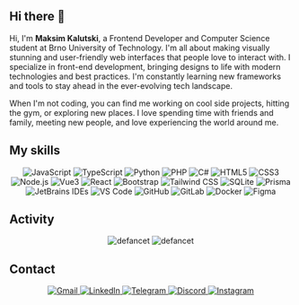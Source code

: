 ## Hi there 👋

Hi, I'm **Maksim Kalutski**, a Frontend Developer and Computer Science student at Brno University of Technology.
I'm all about making visually stunning and user-friendly web interfaces that people love to interact with. I specialize
in front-end development, bringing designs to life with modern technologies and best practices. I'm constantly learning 
new frameworks and tools to stay ahead in the ever-evolving tech landscape.

When I'm not coding, you can find me working on cool side projects, hitting the gym, or exploring new places. I love
spending time with friends and family, meeting new people, and love experiencing the world around me.

## My skills

<p align="center">
    <img src="https://img.shields.io/badge/JavaScript-F7DF1E?style=for-the-badge&logo=javascript&logoColor=black" alt="JavaScript">
    <img src="https://img.shields.io/badge/TypeScript-3178C6?style=for-the-badge&logo=typescript&logoColor=white" alt="TypeScript">
    <img src="https://img.shields.io/badge/Python-3776AB?style=for-the-badge&logo=python&logoColor=white" alt="Python">
    <img src="https://img.shields.io/badge/PHP-777BB4?style=for-the-badge&logo=php&logoColor=white" alt="PHP">
    <img src="https://img.shields.io/badge/C%23-239120?style=for-the-badge&logo=c-sharp&logoColor=white" alt="C#">
    <img src="https://img.shields.io/badge/HTML5-E34F26?style=for-the-badge&logo=html5&logoColor=white" alt="HTML5">
    <img src="https://img.shields.io/badge/CSS3-1572B6?style=for-the-badge&logo=css3&logoColor=white" alt="CSS3">
    <img src="https://img.shields.io/badge/Node.js-339933?style=for-the-badge&logo=node.js&logoColor=white" alt="Node.js">
    <img src="https://img.shields.io/badge/Vue.js-4FC08D?style=for-the-badge&logo=vue.js&logoColor=white" alt="Vue3">
    <img src="https://img.shields.io/badge/React-61DAFB?style=for-the-badge&logo=react&logoColor=white" alt="React">
    <img src="https://img.shields.io/badge/Bootstrap-7952B3?style=for-the-badge&logo=bootstrap&logoColor=white" alt="Bootstrap">
    <img src="https://img.shields.io/badge/Tailwind%20CSS-38B2AC?style=for-the-badge&logo=tailwind-css&logoColor=white" alt="Tailwind CSS">
    <img src="https://img.shields.io/badge/SQLite-003B57?style=for-the-badge&logo=sqlite&logoColor=white" alt="SQLite">
    <img src="https://img.shields.io/badge/Prisma-2D3748?style=for-the-badge&logo=prisma&logoColor=white" alt="Prisma">
    <img src="https://img.shields.io/badge/JetBrains%20IDEs-000000?style=for-the-badge&logo=jetbrains&logoColor=white" alt="JetBrains IDEs">
    <img src="https://img.shields.io/badge/VS%20Code-007ACC?style=for-the-badge&logo=visual-studio-code&logoColor=white" alt="VS Code">
    <img src="https://img.shields.io/badge/GitHub-181717?style=for-the-badge&logo=github&logoColor=white" alt="GitHub">
    <img src="https://img.shields.io/badge/GitLab-FCA121?style=for-the-badge&logo=gitlab&logoColor=white" alt="GitLab">
    <img src="https://img.shields.io/badge/Docker-2496ED?style=for-the-badge&logo=docker&logoColor=white" alt="Docker">
    <img src="https://img.shields.io/badge/Figma-F24E1E?style=for-the-badge&logo=figma&logoColor=white" alt="Figma">
</p>

## Activity

<p align="center">
    <img src="https://github-readme-stats.vercel.app/api?username=defancet&show_icons=true&include_all_commits=truelocale=en&theme=github_dark&card_width=495&hide=contribs" alt="defancet"/>
    <img src="https://github-readme-stats.vercel.app/api/top-langs?username=defancet&show_icons=true&locale=en&layout=compact&theme=github_dark&card_width=495" alt="defancet"/>
</p>

## Contact

<p align="center">
	<a href="mailto:maksim.kalutski@gmail.com" target="_blank">
        <img src="https://img.shields.io/badge/Gmail-D14836?style=for-the-badge&logo=gmail&logoColor=white" alt="Gmail">
    </a>
    <a href="https://www.linkedin.com/in/maksim-kalutski-3b0784299/" target="_blank">
		<img src="https://img.shields.io/badge/LinkedIn-0077B5?style=for-the-badge&logo=linkedin&logoColor=white" alt="LinkedIn">
    </a>
    <a href="https://t.me/defancet" target="_blank">
        <img src="https://img.shields.io/badge/Telegram-2CA5E0?style=for-the-badge&logo=telegram&logoColor=white" alt="Telegram">
    </a>
    <a href="https://discordapp.com/users/265622414975565824" target="_blank">
        <img src="https://img.shields.io/badge/Discord-7289DA?style=for-the-badge&logo=discord&logoColor=white" alt="Discord">
    </a>
    <a href="https://www.instagram.com/defancet/" target="_blank">
        <img src="https://img.shields.io/badge/Instagram-E4405F?style=for-the-badge&logo=instagram&logoColor=white" alt="Instagram">
    </a>
</p>
